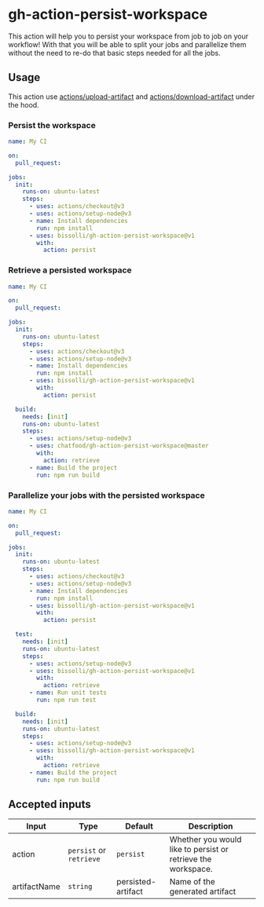 # gh-action-persist-workspace

This action will help you to persist your workspace from job to job on your workflow!
With that you will be able to split your jobs and parallelize them without the need to re-do that basic steps needed for all the jobs.

## Usage

This action use [actions/upload-artifact](https://github.com/actions/upload-artifact) and [actions/download-artifact](https://github.com/actions/download-artifact) under the hood.

### Persist the workspace

```yml
name: My CI

on:
  pull_request:

jobs:
  init:
    runs-on: ubuntu-latest
    steps:
      - uses: actions/checkout@v3
      - uses: actions/setup-node@v3
      - name: Install dependencies
        run: npm install
      - uses: bissolli/gh-action-persist-workspace@v1
        with:
          action: persist
```

### Retrieve a persisted workspace

```yml
name: My CI

on:
  pull_request:

jobs:
  init:
    runs-on: ubuntu-latest
    steps:
      - uses: actions/checkout@v3
      - uses: actions/setup-node@v3
      - name: Install dependencies
        run: npm install
      - uses: bissolli/gh-action-persist-workspace@v1
        with:
          action: persist

  build:
    needs: [init]
    runs-on: ubuntu-latest
    steps:
      - uses: actions/setup-node@v3
      - uses: chatfood/gh-action-persist-workspace@master
        with:
          action: retrieve
      - name: Build the project
        run: npm run build
```


### Parallelize your jobs with the persisted workspace

```yml
name: My CI

on:
  pull_request:

jobs:
  init:
    runs-on: ubuntu-latest
    steps:
      - uses: actions/checkout@v3
      - uses: actions/setup-node@v3
      - name: Install dependencies
        run: npm install
      - uses: bissolli/gh-action-persist-workspace@v1
        with:
          action: persist

  test:
    needs: [init]
    runs-on: ubuntu-latest
    steps:
      - uses: actions/setup-node@v3
      - uses: bissolli/gh-action-persist-workspace@v1
        with:
          action: retrieve
      - name: Run unit tests
        run: npm run test

  build:
    needs: [init]
    runs-on: ubuntu-latest
    steps:
      - uses: actions/setup-node@v3
      - uses: bissolli/gh-action-persist-workspace@v1
        with:
          action: retrieve
      - name: Build the project
        run: npm run build
```

## Accepted inputs

| Input | Type | Default | Description |
| --- | --- | --- | --- |
| action | `persist` or `retrieve` | `persist` | Whether you would like to persist or retrieve the workspace. |
| artifactName | `string` | persisted-artifact | Name of the generated artifact |